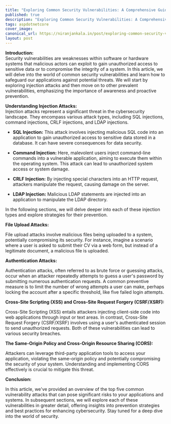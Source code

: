```yaml
---
title: "Exploring Common Security Vulnerabilities: A Comprehensive Guide"
published: true
description: "Exploring Common Security Vulnerabilities: A Comprehensive Guide"
tags: aspdotnetcore
cover_image: 
canonical_url: https://niranjankala.in/post/exploring-common-security-vulnerabilities-a-comprehensive-guide
layout: post
---
```

    
**Introduction:**    
Security vulnerabilities are weaknesses within software or hardware systems that malicious actors can exploit to gain unauthorized access to sensitive data or to compromise the integrity of a system. In this article, we will delve into the world of common security vulnerabilities and learn how to safeguard our applications against potential threats. We will start by exploring injection attacks and then move on to other prevalent vulnerabilities, emphasizing the importance of awareness and proactive prevention.

**Understanding Injection Attacks:**    
Injection attacks represent a significant threat in the cybersecurity landscape. They encompass various attack types, including SQL injections, command injections, CRLF injections, and LDAP injections. 

- **SQL Injection:** This attack involves injecting malicious SQL code into an application to gain unauthorized access to sensitive data stored in a database. It can have severe consequences for data security.

- **Command Injection:** Here, malevolent users inject command-line commands into a vulnerable application, aiming to execute them within the operating system. This attack can lead to unauthorized system access or system damage.

- **CRLF Injection:** By injecting special characters into an HTTP request, attackers manipulate the request, causing damage on the server.

- **LDAP Injection:** Malicious LDAP statements are injected into an application to manipulate the LDAP directory. 

In the following sections, we will delve deeper into each of these injection types and explore strategies for their prevention.

**File Upload Attacks:**    

File upload attacks involve malicious files being uploaded to a system, potentially compromising its security. For instance, imagine a scenario where a user is asked to submit their CV via a web form, but instead of a legitimate document, a malicious file is uploaded.

**Authentication Attacks:**  

Authentication attacks, often referred to as brute force or guessing attacks, occur when an attacker repeatedly attempts to guess a user's password by submitting numerous authentication requests. A common preventive measure is to limit the number of wrong attempts a user can make, perhaps locking the account after a specific threshold, like five failed login attempts.

**Cross-Site Scripting (XSS) and Cross-Site Request Forgery (CSRF/XSRF):**    

Cross-Site Scripting (XSS) entails attackers injecting client-side code into web applications through input or text areas. In contrast, Cross-Site Request Forgery (CSRF/XSRF) involves using a user's authenticated session to send unauthorized requests. Both of these vulnerabilities can lead to various security breaches.

**The Same-Origin Policy and Cross-Origin Resource Sharing (CORS):**    

Attackers can leverage third-party application tools to access your application, violating the same-origin policy and potentially compromising the security of your system. Understanding and implementing CORS effectively is crucial to mitigate this threat.

**Conclusion:**    

In this article, we've provided an overview of the top five common vulnerability attacks that can pose significant risks to your applications and systems. In subsequent sections, we will explore each of these vulnerabilities in greater detail, offering insights into prevention strategies and best practices for enhancing cybersecurity. Stay tuned for a deep dive into the world of security.